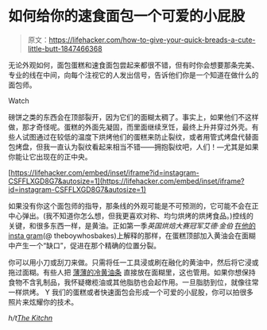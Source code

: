 # 如何给你的速食面包一个可爱的小屁股

> 原文：<https://lifehacker.com/how-to-give-your-quick-breads-a-cute-little-butt-1847466368>

无论外观如何，面包蛋糕和速食面包尝起来都很不错，但有时你会想要那条完美、专业的线在中间，向每个注视它的人发出信号，告诉他们你是一个知道在做什么的 面包师。

Watch

磅饼之类的东西会在顶部裂开，因为它们的面糊太稠了。事实上，如果他们不这样做，那才奇怪呢。蛋糕的外面先凝固，而里面继续烹饪，最终上升并穿过外壳。有些人试图通过在较低的温度下烘烤他们的蛋糕来防止裂纹，或者用管式烤盘代替面包烤盘，但我一直认为裂纹看起来相当不错——拥抱裂纹吧，人们！—尤其是如果你能让它出现在的正中央。

 [https://lifehacker.com/embed/inset/iframe?id=instagram-CSFFLXGD8G7&autosize=1](https://lifehacker.com/embed/inset/iframe?id=instagram-CSFFLXGD8G7&autosize=1) 

如果没有你这个面包师的指导，那条线的外观可能是不可预测的，它可能不会在正中心弹出。(我不知道你怎么想，但我更喜欢对称、均匀烘烤的烘烤食品。)控线的关键，和很多东西一样，是黄油。正如第一季*英国烘焙大赛冠军艾德·金伯* [在他的 insta gram](https://www.instagram.com/p/CSFFLXGD8G7/)(@ theboywhosbakes)上解释的那样，在蛋糕顶部加入黄油会在面糊中产生一个“缺口”，促进在那个精确的位置分裂。

你可以用小刀或刮刀来做。只需将任一工具浸或刷在融化的黄油中，然后将它浸或拖过面糊。有些人把 [薄薄的冷黄油条](https://bakingbites.com/2014/05/how-to-crack-a-pound-cake/) 直接放在面糊里，这也管用。如果你想保持食物不含乳制品，我怀疑橄榄油或其他脂肪也会起作用。一旦脂肪到位，就像往常一样烘烤。 Y 我们的蛋糕或者快速面包会形成一个可爱的小屁股，你可以拍很多照片来炫耀你的技术。

*h/t*[*The Kitchn*](https://www.thekitchn.com/trick-for-picture-perfect-loaf-cakes-and-quick-breads-23212828)
